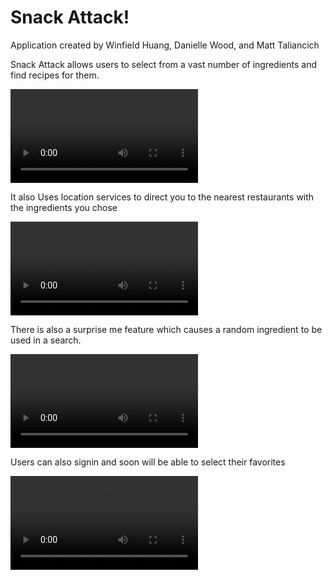 # Snack Attack!
Application created by Winfield Huang, Danielle Wood, and Matt Taliancich

Snack Attack allows users to select from a vast number of ingredients and find recipes for them.

![input-ingredients](assets/images/input-ingredients.webm)

It also Uses location services to direct you to the nearest restaurants with the ingredients you chose

![location-service](assets/images/location-service.webm)

There is also a surprise me feature which causes a random ingredient to be used in a search.

![surprise](assets/images/surprise.webm)

Users can also signin and soon will be able to select their favorites

![sign-in](assets/images/sign-in.webm)
